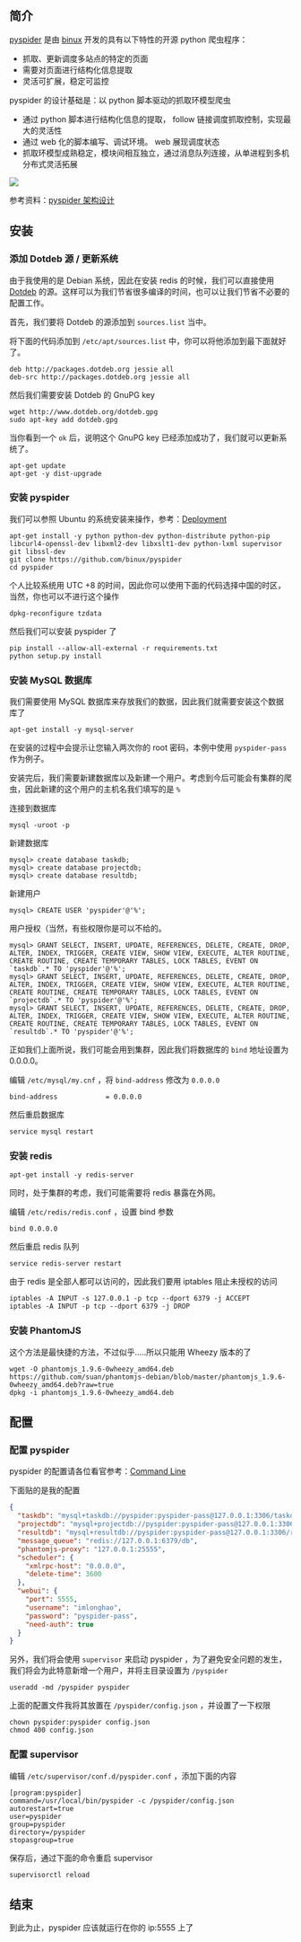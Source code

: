 <!--
Debian 8.1 安装配置 pyspider 爬虫
pyspider 是由 binux 开发的具有以下特性的开源 python 爬虫程序
1497685845
-->

## 简介

[pyspider](https://github.com/binux/pyspider) 是由 [binux](https://github.com/binux) 开发的具有以下特性的开源 python 爬虫程序：

- 抓取、更新调度多站点的特定的页面
- 需要对页面进行结构化信息提取
- 灵活可扩展，稳定可监控

pyspider 的设计基础是：以 python 脚本驱动的抓取环模型爬虫

- 通过 python 脚本进行结构化信息的提取， follow 链接调度抓取控制，实现最大的灵活性
- 通过 web 化的脚本编写、调试环境。 web 展现调度状态
- 抓取环模型成熟稳定，模块间相互独立，通过消息队列连接，从单进程到多机分布式灵活拓展

![](https://imlonghao.com/files/9/5bbb2438320f7.jpg)

参考资料：[pyspider 架构设计](http://blog.binux.me/2014/02/pyspider-architecture/)

## 安装

### 添加 Dotdeb 源 / 更新系统

由于我使用的是 Debian 系统，因此在安装 redis 的时候，我们可以直接使用 [Dotdeb](https://www.dotdeb.org/) 的源。这样可以为我们节省很多编译的时间，也可以让我们节省不必要的配置工作。

首先，我们要将 Dotdeb 的源添加到 `sources.list` 当中。

将下面的代码添加到 `/etc/apt/sources.list` 中，你可以将他添加到最下面就好了。

```
deb http://packages.dotdeb.org jessie all
deb-src http://packages.dotdeb.org jessie all
```

然后我们需要安装 Dotdeb 的 GnuPG key

```
wget http://www.dotdeb.org/dotdeb.gpg
sudo apt-key add dotdeb.gpg
```

当你看到一个 `ok` 后，说明这个 GnuPG key 已经添加成功了，我们就可以更新系统了。

```
apt-get update
apt-get -y dist-upgrade
```

### 安装 pyspider

我们可以参照 Ubuntu 的系统安装来操作，参考：[Deployment](http://docs.pyspider.org/en/latest/Deployment/)

```
apt-get install -y python python-dev python-distribute python-pip libcurl4-openssl-dev libxml2-dev libxslt1-dev python-lxml supervisor git libssl-dev
git clone https://github.com/binux/pyspider
cd pyspider
```

个人比较系统用 UTC +8 的时间，因此你可以使用下面的代码选择中国的时区，当然，你也可以不进行这个操作

```
dpkg-reconfigure tzdata
```

然后我们可以安装 pyspider 了

```
pip install --allow-all-external -r requirements.txt
python setup.py install
```

### 安装 MySQL 数据库

我们需要使用 MySQL 数据库来存放我们的数据，因此我们就需要安装这个数据库了

```
apt-get install -y mysql-server
```

在安装的过程中会提示让您输入两次你的 root 密码，本例中使用 `pyspider-pass` 作为例子。

安装完后，我们需要新建数据库以及新建一个用户。考虑到今后可能会有集群的爬虫，因此新建的这个用户的主机名我们填写的是 `%`

连接到数据库

```
mysql -uroot -p
```

新建数据库

```
mysql> create database taskdb;
mysql> create database projectdb;
mysql> create database resultdb;
```

新建用户

```
mysql> CREATE USER 'pyspider'@'%';
```

用户授权（当然，有些权限你是可以不给的。

```
mysql> GRANT SELECT, INSERT, UPDATE, REFERENCES, DELETE, CREATE, DROP, ALTER, INDEX, TRIGGER, CREATE VIEW, SHOW VIEW, EXECUTE, ALTER ROUTINE, CREATE ROUTINE, CREATE TEMPORARY TABLES, LOCK TABLES, EVENT ON `taskdb`.* TO 'pyspider'@'%';
mysql> GRANT SELECT, INSERT, UPDATE, REFERENCES, DELETE, CREATE, DROP, ALTER, INDEX, TRIGGER, CREATE VIEW, SHOW VIEW, EXECUTE, ALTER ROUTINE, CREATE ROUTINE, CREATE TEMPORARY TABLES, LOCK TABLES, EVENT ON `projectdb`.* TO 'pyspider'@'%';
mysql> GRANT SELECT, INSERT, UPDATE, REFERENCES, DELETE, CREATE, DROP, ALTER, INDEX, TRIGGER, CREATE VIEW, SHOW VIEW, EXECUTE, ALTER ROUTINE, CREATE ROUTINE, CREATE TEMPORARY TABLES, LOCK TABLES, EVENT ON `resultdb`.* TO 'pyspider'@'%';
```

正如我们上面所说，我们可能会用到集群，因此我们将数据库的 `bind` 地址设置为 0.0.0.0。

编辑 `/etc/mysql/my.cnf` ，将 `bind-address` 修改为 `0.0.0.0`

```
bind-address            = 0.0.0.0
```

然后重启数据库

```
service mysql restart
```

### 安装 redis

```
apt-get install -y redis-server
```

同时，处于集群的考虑，我们可能需要将 redis 暴露在外网。

编辑 `/etc/redis/redis.conf` ，设置 bind 参数

```
bind 0.0.0.0
```

然后重启 redis 队列

```
service redis-server restart
```

由于 redis 是全部人都可以访问的，因此我们要用 iptables 阻止未授权的访问

```
iptables -A INPUT -s 127.0.0.1 -p tcp --dport 6379 -j ACCEPT
iptables -A INPUT -p tcp --dport 6379 -j DROP
```

### 安装 PhantomJS

这个方法是最快捷的方法，不过似乎.....所以只能用 Wheezy 版本的了

```
wget -O phantomjs_1.9.6-0wheezy_amd64.deb https://github.com/suan/phantomjs-debian/blob/master/phantomjs_1.9.6-0wheezy_amd64.deb?raw=true
dpkg -i phantomjs_1.9.6-0wheezy_amd64.deb
```

## 配置

### 配置 pyspider

pyspider 的配置请各位看官参考：[Command Line](https://web.archive.org/web/20161212030128/http://docs.pyspider.org/en/latest/Command-Line/)

下面贴的是我的配置

```json
{
  "taskdb": "mysql+taskdb://pyspider:pyspider-pass@127.0.0.1:3306/taskdb",
  "projectdb": "mysql+projectdb://pyspider:pyspider-pass@127.0.0.1:3306/projectdb",
  "resultdb": "mysql+resultdb://pyspider:pyspider-pass@127.0.0.1:3306/resultdb",
  "message_queue": "redis://127.0.0.1:6379/db",
  "phantomjs-proxy": "127.0.0.1:25555",
  "scheduler": {
    "xmlrpc-host": "0.0.0.0",
    "delete-time": 3600
  },
  "webui": {
    "port": 5555,
    "username": "imlonghao",
    "password": "pyspider-pass",
    "need-auth": true
  }
}
```

另外，我们将会使用 `supervisor` 来启动 pyspider ，为了避免安全问题的发生，我们将会为此特意新增一个用户，并将主目录设置为 `/pyspider`

```
useradd -md /pyspider pyspider
```

上面的配置文件我将其放置在 `/pyspider/config.json` ，并设置了一下权限

```
chown pyspider:pyspider config.json
chmod 400 config.json
```

### 配置 supervisor

编辑 `/etc/supervisor/conf.d/pyspider.conf` ，添加下面的内容

```
[program:pyspider]
command=/usr/local/bin/pyspider -c /pyspider/config.json
autorestart=true
user=pyspider
group=pyspider
directory=/pyspider
stopasgroup=true
```

保存后，通过下面的命令重启 supervisor

```
supervisorctl reload
```

## 结束

到此为止，pyspider 应该就运行在你的 ip:5555 上了
